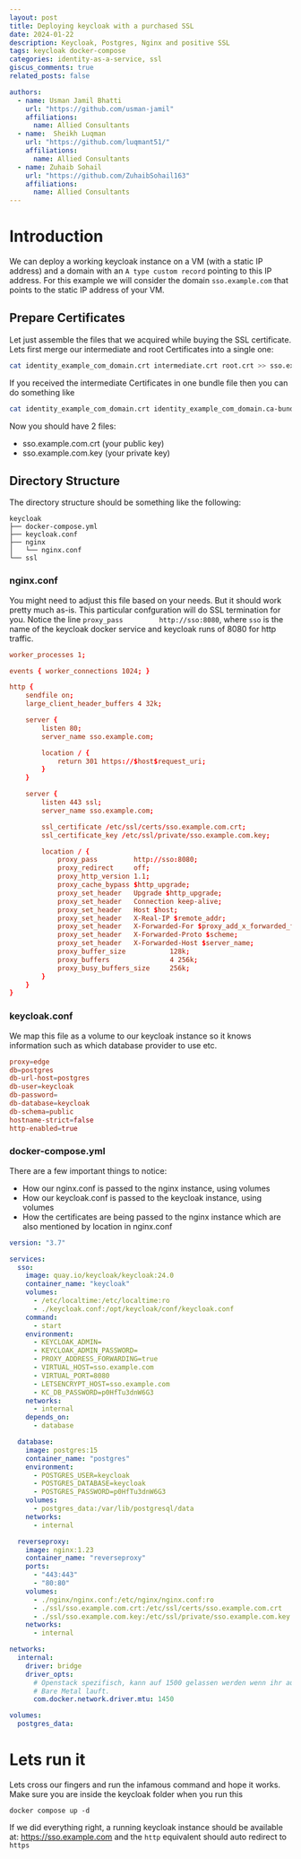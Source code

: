 ```yaml
---
layout: post
title: Deploying keycloak with a purchased SSL
date: 2024-01-22
description: Keycloak, Postgres, Nginx and positive SSL
tags: keycloak docker-compose
categories: identity-as-a-service, ssl
giscus_comments: true
related_posts: false

authors:
  - name: Usman Jamil Bhatti
    url: "https://github.com/usman-jamil"
    affiliations:
      name: Allied Consultants
  - name:  Sheikh Luqman
    url: "https://github.com/luqmant51/"
    affiliations:
      name: Allied Consultants
  - name: Zuhaib Sohail
    url: "https://github.com/ZuhaibSohail163"
    affiliations:
      name: Allied Consultants
---
```


# Introduction
We can deploy a working keycloak instance on a VM (with a static IP address) and a domain with an `A type custom record` pointing to this IP address. 
For this example we will consider the domain `sso.example.com` that points to the static IP address of your VM.

## Prepare Certificates
Let just assemble the files that we acquired while buying the SSL certificate. Lets first merge our intermediate and root Certificates into a single one:

```bash
cat identity_example_com_domain.crt intermediate.crt root.crt >> sso.example.com.crt
```

If you received the intermediate Certificates in one bundle file then you can do something like

```bash
cat identity_example_com_domain.crt identity_example_com_domain.ca-bundle >> sso.example.com.crt
```

Now you should have 2 files:
 - sso.example.com.crt (your public key)
 - sso.example.com.key (your private key)

## Directory Structure
The directory structure should be something like the following:

```shell
keycloak
├── docker-compose.yml
├── keycloak.conf
├── nginx
│   └── nginx.conf
└── ssl
```

### nginx.conf
You might need to adjust this file based on your needs. But it should work pretty much as-is.
This particular confguration will do SSL termination for you. 
Notice the line `proxy_pass         http://sso:8080`, where `sso` is the name of the keycloak docker service and keycloak runs of 8080 for http traffic.

```conf
worker_processes 1;

events { worker_connections 1024; }

http {
    sendfile on;
    large_client_header_buffers 4 32k;

    server {
        listen 80;
        server_name sso.example.com;

        location / {
            return 301 https://$host$request_uri;
        }
    }

    server {
        listen 443 ssl;
        server_name sso.example.com;

        ssl_certificate /etc/ssl/certs/sso.example.com.crt;
        ssl_certificate_key /etc/ssl/private/sso.example.com.key;

        location / {
            proxy_pass         http://sso:8080;
            proxy_redirect     off;
            proxy_http_version 1.1;
            proxy_cache_bypass $http_upgrade;
            proxy_set_header   Upgrade $http_upgrade;
            proxy_set_header   Connection keep-alive;
            proxy_set_header   Host $host;
            proxy_set_header   X-Real-IP $remote_addr;
            proxy_set_header   X-Forwarded-For $proxy_add_x_forwarded_for;
            proxy_set_header   X-Forwarded-Proto $scheme;
            proxy_set_header   X-Forwarded-Host $server_name;
            proxy_buffer_size           128k;
            proxy_buffers               4 256k;
            proxy_busy_buffers_size     256k;
        }
    }
}
```

### keycloak.conf
We map this file as a volume to our keycloak instance so it knows information such as which database provider to use etc.

```conf
proxy=edge
db=postgres
db-url-host=postgres
db-user=keycloak
db-password=
db-database=keycloak
db-schema=public
hostname-strict=false
http-enabled=true
```

### docker-compose.yml
There are a few important things to notice:
 - How our nginx.conf is passed to the nginx instance, using volumes
 - How our keycloak.conf is passed to the keycloak instance, using volumes
 - How the certificates are being passed to the nginx instance which are also mentioned by location in nginx.conf

```yml
version: "3.7"

services:    
  sso:
    image: quay.io/keycloak/keycloak:24.0
    container_name: "keycloak"
    volumes:
      - /etc/localtime:/etc/localtime:ro
      - ./keycloak.conf:/opt/keycloak/conf/keycloak.conf
    command:
      - start
    environment:
      - KEYCLOAK_ADMIN=
      - KEYCLOAK_ADMIN_PASSWORD=
      - PROXY_ADDRESS_FORWARDING=true
      - VIRTUAL_HOST=sso.example.com
      - VIRTUAL_PORT=8080
      - LETSENCRYPT_HOST=sso.example.com
      - KC_DB_PASSWORD=p0HfTu3dnW6G3
    networks:
      - internal
    depends_on:
      - database

  database:
    image: postgres:15
    container_name: "postgres"
    environment:
      - POSTGRES_USER=keycloak
      - POSTGRES_DATABASE=keycloak
      - POSTGRES_PASSWORD=p0HfTu3dnW6G3
    volumes:
      - postgres_data:/var/lib/postgresql/data
    networks:
      - internal

  reverseproxy:
    image: nginx:1.23
    container_name: "reverseproxy"
    ports:
      - "443:443" 
      - "80:80" 
    volumes:
      - ./nginx/nginx.conf:/etc/nginx/nginx.conf:ro
      - ./ssl/sso.example.com.crt:/etc/ssl/certs/sso.example.com.crt
      - ./ssl/sso.example.com.key:/etc/ssl/private/sso.example.com.key
    networks:
      - internal

networks:
  internal:
    driver: bridge
    driver_opts:
      # Openstack spezifisch, kann auf 1500 gelassen werden wenn ihr auf
      # Bare Metal lauft. 
      com.docker.network.driver.mtu: 1450

volumes:
  postgres_data:
```

# Lets run it
Lets cross our fingers and run the infamous command and hope it works. Make sure you are inside the keycloak folder when you run this

```shell
docker compose up -d
```

If we did everything right, a running keycloak instance should be available at: https://sso.example.com and the `http` equivalent should auto redirect to `https`
